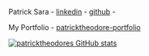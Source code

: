 Patrick Sara - [linkedin](https://www.linkedin.com/in/patrick-sara-8186a3170/) - [github](https://github.com/patricktheodore) - 

My Portfolio - [patricktheodore-portfolio](https://patricktheodore.github.io/patricktheodore-portfolio/)

[![patricktheodores GitHub stats](https://github-readme-stats.vercel.app/api?username=patricktheodore)](https://github.com/patricktheodore/github-readme-stats)

